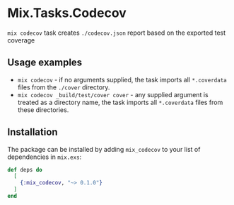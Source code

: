 # Mix.Tasks.Codecov

`mix codecov` task creates `./codecov.json` report based on the exported test coverage

## Usage examples

* `mix codecov` - if no arguments supplied, the task imports all `*.coverdata` files from the `./cover` directory.
* `mix codecov _build/test/cover cover` - any supplied argument is treated as a directory name, the task imports all `*.coverdata` files from these directories.

## Installation

The package can be installed by adding `mix_codecov` to your list of dependencies
in `mix.exs`:

```elixir
def deps do
  [
    {:mix_codecov, "~> 0.1.0"}
  ]
end
```
